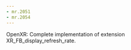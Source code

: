 ```yaml
---
- mr.2051
- mr.2054
---
```


OpenXR: Complete implementation of extension XR_FB_display_refresh_rate.

